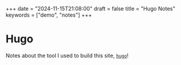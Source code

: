+++
date = "2024-11-15T21:08:00"
draft = false
title = "Hugo Notes"
keywords = ["demo", "notes"]
+++

# Hugo

Notes about the tool I used to build this site, [`hugo`](https://gohugo.io)!
